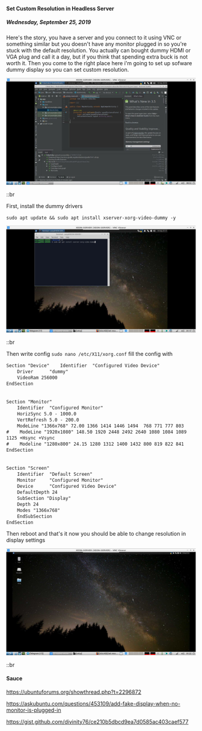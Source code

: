 #### Set Custom Resolution in Headless Server
##### *Wednesday, September 25, 2019*
Here's the story, you have a server and you connect to it using VNC or something similar but you doesn't 
have any monitor plugged in so you're stuck with the default resolution. You actually can bought dummy 
HDMI or VGA plug and call it a day, but if you think that spending extra buck is not worth it. Then you 
come to the right place here i'm going to set up sofware dummy display so you can set custom resolution.

![img](./posts/2019-09-25-set-custom-resolution-in-headless-server/1.jpg)

::br

First, install the dummy drivers
```
sudo apt update && sudo apt install xserver-xorg-video-dummy -y
``` 

![img](./posts/2019-09-25-set-custom-resolution-in-headless-server/2.jpg)

::br

Then write config `sudo nano /etc/X11/xorg.conf` fill the config with
```
Section "Device"    Identifier  "Configured Video Device"
    Driver      "dummy"
    VideoRam 256000
EndSection


Section "Monitor"
    Identifier  "Configured Monitor"
    HorizSync 5.0 - 1000.0
    VertRefresh 5.0 - 200.0
    ModeLine "1366x768" 72.00 1366 1414 1446 1494  768 771 777 803
#    ModeLine "1920x1080" 148.50 1920 2448 2492 2640 1080 1084 1089 1125 +Hsync +Vsync
#    Modeline "1280x800" 24.15 1280 1312 1400 1432 800 819 822 841
EndSection


Section "Screen"
    Identifier  "Default Screen"
    Monitor     "Configured Monitor"
    Device      "Configured Video Device"
    DefaultDepth 24
    SubSection "Display"
    Depth 24
    Modes "1366x768"
    EndSubSection
EndSection
```

Then reboot and that's it now you should be able to change resolution in display settings

![img](./posts/2019-09-25-set-custom-resolution-in-headless-server/3.jpg)

::br

#### Sauce
<https://ubuntuforums.org/showthread.php?t=2296872>

<https://askubuntu.com/questions/453109/add-fake-display-when-no-monitor-is-plugged-in>

<https://gist.github.com/divinity76/ce210b5dbcd9ea7d0585ac403caef577>
